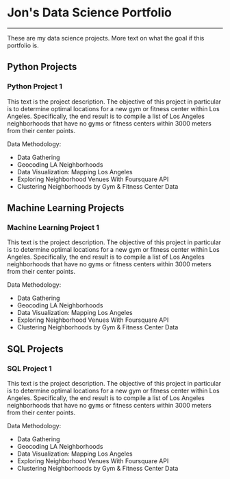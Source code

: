 # Jon's Data Science Portfolio
---
These are my data science projects. More text on what the goal if this portfolio is.

## Python Projects

### Python Project 1

This text is the project description. The objective of this project in particular is to determine optimal locations for a new gym or fitness center within Los Angeles. Specifically, the end result is to compile a list of Los Angeles neighborhoods that have no gyms or fitness centers within 3000 meters from their center points.

Data Methodology:

* Data Gathering
* Geocoding LA Neighborhoods
* Data Visualization: Mapping Los Angeles
* Exploring Neighborhood Venues With Foursquare API
* Clustering Neighborhoods by Gym & Fitness Center Data


## Machine Learning Projects

### Machine Learning Project 1

This text is the project description. The objective of this project in particular is to determine optimal locations for a new gym or fitness center within Los Angeles. Specifically, the end result is to compile a list of Los Angeles neighborhoods that have no gyms or fitness centers within 3000 meters from their center points.

Data Methodology:

* Data Gathering
* Geocoding LA Neighborhoods
* Data Visualization: Mapping Los Angeles
* Exploring Neighborhood Venues With Foursquare API
* Clustering Neighborhoods by Gym & Fitness Center Data

## SQL Projects

### SQL Project 1

This text is the project description. The objective of this project in particular is to determine optimal locations for a new gym or fitness center within Los Angeles. Specifically, the end result is to compile a list of Los Angeles neighborhoods that have no gyms or fitness centers within 3000 meters from their center points.

Data Methodology:

* Data Gathering
* Geocoding LA Neighborhoods
* Data Visualization: Mapping Los Angeles
* Exploring Neighborhood Venues With Foursquare API
* Clustering Neighborhoods by Gym & Fitness Center Data


